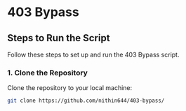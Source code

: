 # 403 Bypass

## Steps to Run the Script

Follow these steps to set up and run the 403 Bypass script.

### 1. Clone the Repository
Clone the repository to your local machine:
```bash
git clone https://github.com/nithin644/403-bypass/

